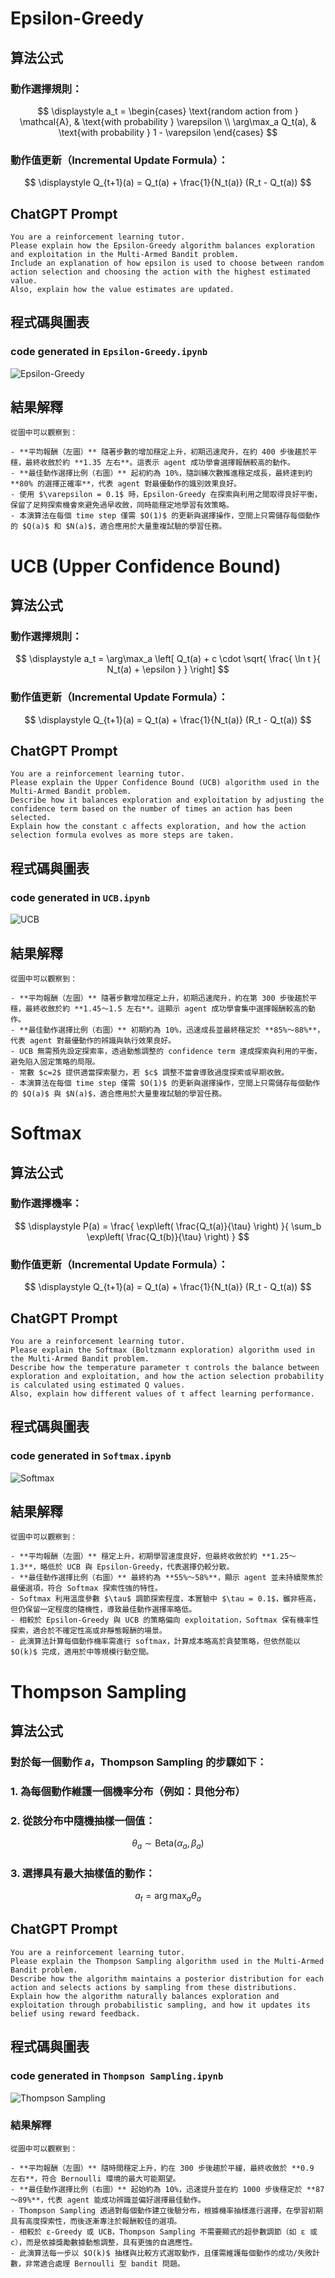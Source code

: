 # **Epsilon-Greedy** 

## 算法公式

### 動作選擇規則：
$$
\displaystyle
a_t =
\begin{cases}
\text{random action from } \mathcal{A}, & \text{with probability } \varepsilon \\
\arg\max_a Q_t(a), & \text{with probability } 1 - \varepsilon
\end{cases}
$$ 

### 動作值更新（Incremental Update Formula）：
$$
\displaystyle
Q_{t+1}(a) = Q_t(a) + \frac{1}{N_t(a)} (R_t - Q_t(a))
$$

## ChatGPT Prompt 
```text 
You are a reinforcement learning tutor.
Please explain how the Epsilon-Greedy algorithm balances exploration and exploitation in the Multi-Armed Bandit problem.
Include an explanation of how epsilon is used to choose between random action selection and choosing the action with the highest estimated value.
Also, explain how the value estimates are updated.
```

## 程式碼與圖表
### code generated in `Epsilon-Greedy.ipynb`  

![Epsilon-Greedy](docs/Epsilon-Greedy.png)

## 結果解釋  
```text 
從圖中可以觀察到：

- **平均報酬（左圖）** 隨著步數的增加穩定上升，初期迅速爬升，在約 400 步後趨於平穩，最終收斂於約 **1.35 左右**。這表示 agent 成功學會選擇報酬較高的動作。
- **最佳動作選擇比例（右圖）** 起初約為 10%，隨訓練次數推進穩定成長，最終達到約 **80% 的選擇正確率**，代表 agent 對最優動作的識別效果良好。
- 使用 $\varepsilon = 0.1$ 時，Epsilon-Greedy 在探索與利用之間取得良好平衡，保留了足夠探索機會來避免過早收斂，同時能穩定地學習有效策略。
- 本演算法在每個 time step 僅需 $O(1)$ 的更新與選擇操作，空間上只需儲存每個動作的 $Q(a)$ 和 $N(a)$，適合應用於大量重複試驗的學習任務。
```


# **UCB (Upper Confidence Bound)** 

## 算法公式

### 動作選擇規則：
$$
\displaystyle
a_t = \arg\max_a \left[ Q_t(a) + c \cdot \sqrt{ \frac{ \ln t }{ N_t(a) + \epsilon } } \right]
$$

### 動作值更新（Incremental Update Formula）：
$$
\displaystyle
Q_{t+1}(a) = Q_t(a) + \frac{1}{N_t(a)} (R_t - Q_t(a))
$$

## ChatGPT Prompt 
```text 
You are a reinforcement learning tutor.
Please explain the Upper Confidence Bound (UCB) algorithm used in the Multi-Armed Bandit problem.
Describe how it balances exploration and exploitation by adjusting the confidence term based on the number of times an action has been selected.
Explain how the constant c affects exploration, and how the action selection formula evolves as more steps are taken.
```

## 程式碼與圖表
### code generated in `UCB.ipynb` 

![UCB](docs/UCB.png)

## 結果解釋
```text
從圖中可以觀察到：

- **平均報酬（左圖）** 隨著步數增加穩定上升，初期迅速爬升，約在第 300 步後趨於平穩，最終收斂於約 **1.45～1.5 左右**。這顯示 agent 成功學會集中選擇報酬較高的動作。
- **最佳動作選擇比例（右圖）** 初期約為 10%，迅速成長並最終穩定於 **85%～88%**，代表 agent 對最優動作的辨識與執行效果良好。
- UCB 無需預先設定探索率，透過動態調整的 confidence term 達成探索與利用的平衡，避免陷入固定策略的局限。
- 常數 $c=2$ 提供適當探索壓力，若 $c$ 調整不當會導致過度探索或早期收斂。
- 本演算法在每個 time step 僅需 $O(1)$ 的更新與選擇操作，空間上只需儲存每個動作的 $Q(a)$ 與 $N(a)$，適合應用於大量重複試驗的學習任務。
```

# **Softmax** 

## 算法公式

### 動作選擇機率：
$$
\displaystyle
P(a) = \frac{ \exp\left( \frac{Q_t(a)}{\tau} \right) }{ \sum_b \exp\left( \frac{Q_t(b)}{\tau} \right) }
$$

### 動作值更新（Incremental Update Formula）：
$$
\displaystyle
Q_{t+1}(a) = Q_t(a) + \frac{1}{N_t(a)} (R_t - Q_t(a))
$$

## ChatGPT Prompt 
```text 
You are a reinforcement learning tutor.
Please explain the Softmax (Boltzmann exploration) algorithm used in the Multi-Armed Bandit problem.
Describe how the temperature parameter τ controls the balance between exploration and exploitation, and how the action selection probability is calculated using estimated Q values.
Also, explain how different values of τ affect learning performance.
```

## 程式碼與圖表
### code generated in `Softmax.ipynb` 

![Softmax](docs/Softmax.png)

## 結果解釋
```text
從圖中可以觀察到：

- **平均報酬（左圖）** 穩定上升，初期學習速度良好，但最終收斂於約 **1.25～1.3**，略低於 UCB 與 Epsilon-Greedy，代表選擇仍較分散。
- **最佳動作選擇比例（右圖）** 最終約為 **55%～58%**，顯示 agent 並未持續聚焦於最優選項，符合 Softmax 探索性強的特性。
- Softmax 利用溫度參數 $\tau$ 調節探索程度，本實驗中 $\tau = 0.1$，雖非極高，但仍保留一定程度的隨機性，導致最佳動作選擇率略低。
- 相較於 Epsilon-Greedy 與 UCB 的策略偏向 exploitation，Softmax 保有機率性探索，適合於不確定性高或非靜態報酬的場景。
- 此演算法計算每個動作機率需進行 softmax，計算成本略高於貪婪策略，但依然能以 $O(k)$ 完成，適用於中等規模行動空間。
```

# **Thompson Sampling**

## 算法公式

### 對於每一個動作 𝑎，Thompson Sampling 的步驟如下：
### 1. 為每個動作維護一個機率分布（例如：貝他分布）
### 2. 從該分布中隨機抽樣一個值：

$$
\displaystyle
\theta_a \sim \text{Beta}(\alpha_a, \beta_a)
$$

### 3. 選擇具有最大抽樣值的動作：

$$
\displaystyle
a_t = \arg\max_a \theta_a
$$

## ChatGPT Prompt 
```text 
You are a reinforcement learning tutor.
Please explain the Thompson Sampling algorithm used in the Multi-Armed Bandit problem.
Describe how the algorithm maintains a posterior distribution for each action and selects actions by sampling from these distributions.
Explain how the algorithm naturally balances exploration and exploitation through probabilistic sampling, and how it updates its belief using reward feedback.
```

## 程式碼與圖表
### code generated in `Thompson Sampling.ipynb` 

![Thompson Sampling](docs/ThompsonSampling.png)

### 結果解釋
```text
從圖中可以觀察到：

- **平均報酬（左圖）** 隨時間穩定上升，約在 300 步後趨於平緩，最終收斂於 **0.9 左右**，符合 Bernoulli 環境的最大可能期望。
- **最佳動作選擇比例（右圖）** 起始約為 10%，迅速提升並在約 1000 步後穩定於 **87～89%**，代表 agent 能成功辨識並偏好選擇最佳動作。
- Thompson Sampling 透過對每個動作建立後驗分布，根據機率抽樣進行選擇，在學習初期具有高度探索性，而後逐漸專注於報酬較佳的選項。
- 相較於 ε-Greedy 或 UCB，Thompson Sampling 不需要顯式的超參數調節（如 ε 或 c），而是依據獎勵數據動態調整，具有更強的自適應性。
- 此演算法每一步以 $O(k)$ 抽樣與比較方式選取動作，且僅需維護每個動作的成功/失敗計數，非常適合處理 Bernoulli 型 bandit 問題。
```
